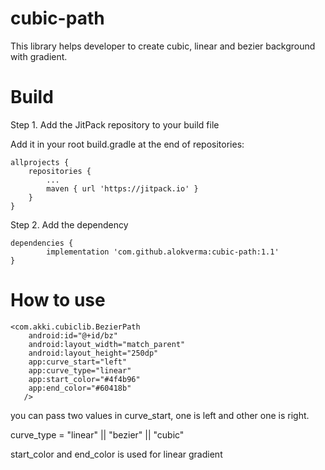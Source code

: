 # cubic-path
This library helps developer to create cubic, linear and bezier background with gradient.

# Build

Step 1. Add the JitPack repository to your build file

Add it in your root build.gradle at the end of repositories:

	allprojects {
		repositories {
			...
			maven { url 'https://jitpack.io' }
		}
	}
  
  Step 2. Add the dependency
  
	dependencies {
	        implementation 'com.github.alokverma:cubic-path:1.1'
	}
  
  # How to use
   
    <com.akki.cubiclib.BezierPath
        android:id="@+id/bz"
        android:layout_width="match_parent"
        android:layout_height="250dp"
        app:curve_start="left"
        app:curve_type="linear"
        app:start_color="#4f4b96"
        app:end_color="#60418b"
       />

  you can pass two values in curve_start, one is left and other one is right.
  
  curve_type = "linear" || "bezier" || "cubic"
  
  start_color and end_color is used for linear gradient
  
  

  
  
